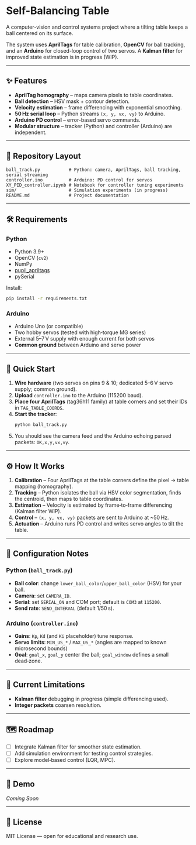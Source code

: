 # Self-Balancing Table

A computer-vision and control systems project where a tilting table keeps a ball centered on its surface.

The system uses **AprilTags** for table calibration, **OpenCV** for ball tracking, and an **Arduino** for closed-loop control of two servos. A **Kalman filter** for improved state estimation is in progress (WIP).

---

## ✨ Features
- **AprilTag homography** – maps camera pixels to table coordinates.
- **Ball detection** – HSV mask + contour detection.
- **Velocity estimation** – frame differencing with exponential smoothing.
- **50 Hz serial loop** – Python streams `(x, y, vx, vy)` to Arduino.
- **Arduino PD control** – error-based servo commands.
- **Modular structure** – tracker (Python) and controller (Arduino) are independent.

---

## 📂 Repository Layout
```
ball_track.py           # Python: camera, AprilTags, ball tracking, serial streaming
controller.ino          # Arduino: PD control for servos
XY_PID_controller.ipynb # Notebook for controller tuning experiments
sim/                    # Simulation experiments (in progress)
README.md               # Project documentation
```

---

## 🛠 Requirements

### Python
- Python 3.9+
- OpenCV (`cv2`)
- NumPy
- [pupil_apriltags](https://pypi.org/project/pupil-apriltags/)
- pySerial

Install:
```bash
pip install -r requirements.txt
```

### Arduino
- Arduino Uno (or compatible)
- Two hobby servos (tested with high‑torque MG series)
- External 5–7 V supply with enough current for both servos
- **Common ground** between Arduino and servo power

---

## 🚀 Quick Start

1. **Wire hardware** (two servos on pins 9 & 10; dedicated 5–6 V servo supply; common ground).
2. **Upload** `controller.ino` to the Arduino (115200 baud).
3. **Place four AprilTags** (tag36h11 family) at table corners and set their IDs in `TAG_TABLE_COORDS`.
4. **Start the tracker**:
   ```bash
   python ball_track.py
   ```
5. You should see the camera feed and the Arduino echoing parsed packets: `OK,x,y,vx,vy`.

---

## ⚙️ How It Works

1. **Calibration** – Four AprilTags at the table corners define the pixel → table mapping (homography).
2. **Tracking** – Python isolates the ball via HSV color segmentation, finds the centroid, then maps to table coordinates.
3. **Estimation** – Velocity is estimated by frame‑to‑frame differencing (Kalman filter WIP).
4. **Control** – `(x, y, vx, vy)` packets are sent to Arduino at ~50 Hz.
5. **Actuation** – Arduino runs PD control and writes servo angles to tilt the table.

---

## 🔧 Configuration Notes

### Python (`ball_track.py`)
- **Ball color**: change `lower_ball_color`/`upper_ball_color` (HSV) for your ball.
- **Camera**: set `CAMERA_ID`.
- **Serial**: set `SERIAL_ON` and COM port; default is `COM3` at `115200`.
- **Send rate**: `SEND_INTERVAL` (default 1/50 s).

### Arduino (`controller.ino`)
- **Gains**: `Kp`, `Kd` (and `Ki` placeholder) tune response.
- **Servo limits**: `MIN_US_*` / `MAX_US_*` (angles are mapped to known microsecond bounds)
- **Goal**: `goal_x`, `goal_y` center the ball; `goal_window` defines a small dead‑zone.

---

## 🚧 Current Limitations

- **Kalman filter** debugging in progress (simple differencing used).
- **Integer packets** coarsen resolution.

---

## 🗺 Roadmap

- [ ] Integrate Kalman filter for smoother state estimation.
- [ ] Add simulation environment for testing control strategies.
- [ ] Explore model‑based control (LQR, MPC).

---

## 📸 Demo

*Coming Soon*

---

## 📜 License

MIT License — open for educational and research use.
